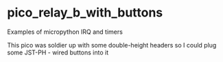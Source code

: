 # pico_relay_b_with_buttons
Examples of micropython IRQ and timers


This pico was soldier up with some double-height headers so I could plug some JST-PH - wired buttons into it
